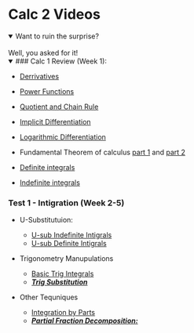 # Calc 2 Videos

<details open>
<summary>Want to ruin the surprise?</summary>
<br>
Well, you asked for it!
</details>

<details open>
<summary>### Calc 1 Review (Week 1):</summary>

* [Derrivatives](https://www.youtube.com/watch?v=5yfh5cf4-0w)

* [Power Functions](https://www.youtube.com/watch?v=9Yz-RCdS2Tg)

* [Quotient and Chain Rule](https://youtu.be/lEj3dzj2Doc)

* [Implicit Differentiation](https://www.youtube.com/watch?v=xbviQHhU1rA)

* [Logarithmic Differentiation](https://www.youtube.com/watch?v=Dp9sgIvaKPk)

* Fundamental Theorem of calculus [part 1](https://www.youtube.com/watch?v=aeB5BWY0RlE) and [part 2](https://www.youtube.com/watch?v=ns8N1UuXl4w)

* [Definite integrals](https://www.youtube.com/watch?v=Gc3QvUB0PkI)
* [Indefinite integrals](https://www.youtube.com/watch?v=JTFMeSCxgcA)
</details>

### Test 1 - Intigration (Week 2-5)

* U-Substitutuion:
    * [U-sub Indefinite Intigrals](https://www.youtube.com/watch?v=IAh00vU3FSY)
    * [U-sub Definite Intigrals](https://www.youtube.com/watch?v=tM4RWc9ryx0)

* Trigonometry Manupulations
    * [Basic Trig Integrals](https://www.youtube.com/watch?v=flvhNBoOsiA)
    * [***Trig Substitution***](https://www.youtube.com/watch?v=gJdeJ1CoFnU)
  
* Other Tequniques
    * [Integration by Parts](https://www.youtube.com/watch?v=tGu-764KHCk)
    * [***Partial Fraction Decomposition:***](https://www.youtube.com/watch?v=BvGKVn-85jM)
